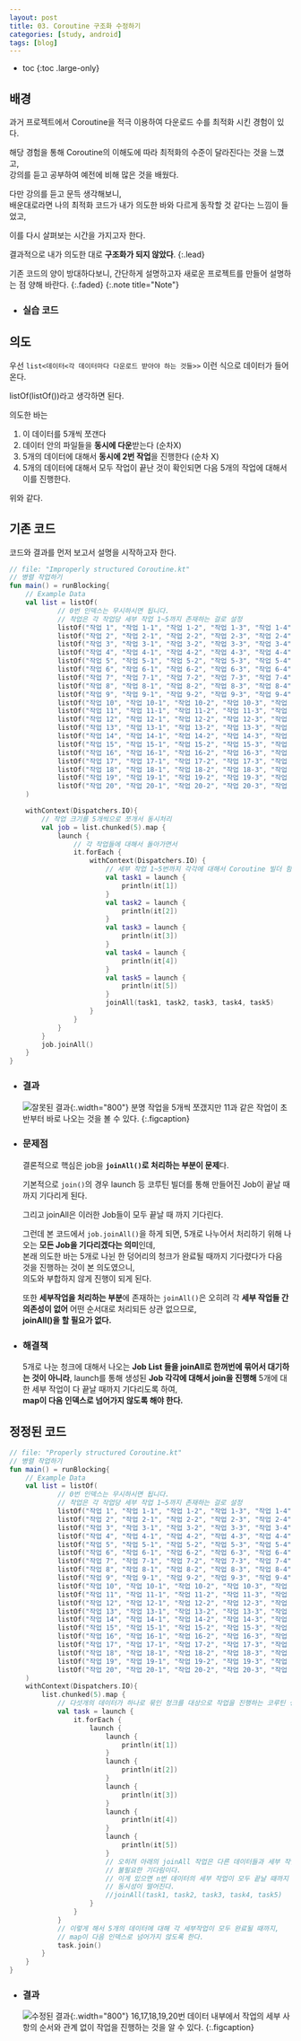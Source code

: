 ```yaml
---
layout: post
title: 03. Coroutine 구조화 수정하기
categories: [study, android]
tags: [blog]
---
```


- toc
{:toc .large-only}

## 배경

과거 프로젝트에서 Coroutine을 적극 이용하여 다운로드 수를 최적화 시킨 경험이 있다.

해당 경험을 통해 Coroutine의 이해도에 따라 최적화의 수준이 달라진다는 것을 느꼈고,    
강의를 듣고 공부하여 예전에 비해 많은 것을 배웠다.

다만 강의를 듣고 문득 생각해보니,    
배운대로라면 나의 최적화 코드가 내가 의도한 바와 다르게 동작할 것 같다는 느낌이 들었고,     

이를 다시 살펴보는 시간을 가지고자 한다.

결과적으로 내가 의도한 대로 **구조화가 되지 않았다**.
{:.lead}

기존 코드의 양이 방대하다보니, 간단하게 설명하고자 새로운 프로젝트를 만들어 설명하는 점 양해 바란다.
{:.faded}
{:.note title="Note"} 

+ ### 실습 코드
<a href="https://github.com/HangeulMansae/FixCoroutineOptimization" title="GitHub" class="no-mark-external"> 
    <span class="icon-github"></span>
</a>

## 의도

우선  `list<데이터<각 데이터마다 다운로드 받아야 하는 것들>>` 이런 식으로 데이터가 들어온다.

listOf(listOf())라고 생각하면 된다.

의도한 바는
1. 이 데이터를 5개씩 쪼갠다
2. 데이터 안의 파일들을 **동시에 다운**받는다 (순차X)
3. 5개의 데이터에 대해서 **동시에 2번 작업**을 진행한다 (순차 X)
4. 5개의 데이터에 대해서 모두 작업이 끝난 것이 확인되면 다음 5개의 작업에 대해서 이를 진행한다.

위와 같다.

## 기존 코드
코드와 결과를 먼저 보고서 설명을 시작하고자 한다.    
~~~kotlin
// file: "Improperly structured Coroutine.kt"
// 병렬 작업하기
fun main() = runBlocking{
    // Example Data
    val list = listOf(
            // 0번 인덱스는 무시하시면 됩니다.
            // 착업은 각 작업당 세부 작업 1~5까지 존재하는 걸로 설정
            listOf("작업 1", "작업 1-1", "작업 1-2", "작업 1-3", "작업 1-4", "작업 1-5"),
            listOf("작업 2", "작업 2-1", "작업 2-2", "작업 2-3", "작업 2-4", "작업 2-5"),
            listOf("작업 3", "작업 3-1", "작업 3-2", "작업 3-3", "작업 3-4", "작업 3-5"),
            listOf("작업 4", "작업 4-1", "작업 4-2", "작업 4-3", "작업 4-4", "작업 4-5"),
            listOf("작업 5", "작업 5-1", "작업 5-2", "작업 5-3", "작업 5-4", "작업 5-5"),
            listOf("작업 6", "작업 6-1", "작업 6-2", "작업 6-3", "작업 6-4", "작업 6-5"),
            listOf("작업 7", "작업 7-1", "작업 7-2", "작업 7-3", "작업 7-4", "작업 7-5"),
            listOf("작업 8", "작업 8-1", "작업 8-2", "작업 8-3", "작업 8-4", "작업 8-5"),
            listOf("작업 9", "작업 9-1", "작업 9-2", "작업 9-3", "작업 9-4", "작업 9-5"),
            listOf("작업 10", "작업 10-1", "작업 10-2", "작업 10-3", "작업 10-4", "작업 10-5"),
            listOf("작업 11", "작업 11-1", "작업 11-2", "작업 11-3", "작업 11-4", "작업 11-5"),
            listOf("작업 12", "작업 12-1", "작업 12-2", "작업 12-3", "작업 12-4", "작업 12-5"),
            listOf("작업 13", "작업 13-1", "작업 13-2", "작업 13-3", "작업 13-4", "작업 13-5"),
            listOf("작업 14", "작업 14-1", "작업 14-2", "작업 14-3", "작업 14-4", "작업 14-5"),
            listOf("작업 15", "작업 15-1", "작업 15-2", "작업 15-3", "작업 15-4", "작업 15-5"),
            listOf("작업 16", "작업 16-1", "작업 16-2", "작업 16-3", "작업 16-4", "작업 16-5"),
            listOf("작업 17", "작업 17-1", "작업 17-2", "작업 17-3", "작업 17-4", "작업 17-5"),
            listOf("작업 18", "작업 18-1", "작업 18-2", "작업 18-3", "작업 18-4", "작업 18-5"),
            listOf("작업 19", "작업 19-1", "작업 19-2", "작업 19-3", "작업 19-4", "작업 19-5"),
            listOf("작업 20", "작업 20-1", "작업 20-2", "작업 20-3", "작업 20-4", "작업 20-5"),
    )

    withContext(Dispatchers.IO){
        // 작업 크기를 5개씩으로 쪼개서 동시처리
        val job = list.chunked(5).map {
            launch {
                // 각 작업들에 대해서 돌아가면서
                it.forEach {
                    withContext(Dispatchers.IO) {
                        // 세부 작업 1~5번까지 각각에 대해서 Coroutine 빌더 함수를 호출하여 동시에 처리
                        val task1 = launch {
                            println(it[1])
                        }
                        val task2 = launch {
                            println(it[2])
                        }
                        val task3 = launch {
                            println(it[3])
                        }
                        val task4 = launch {
                            println(it[4])
                        }
                        val task5 = launch {
                            println(it[5])
                        }
                        joinAll(task1, task2, task3, task4, task5)
                    }
                }
            }
        }
        job.joinAll()
    }
}
~~~

+ ### 결과
    ![잘못된 결과](/assets/img/study/android/Coroutine%20구조화%20수정하기/잘못된_결과.png){:.width="800"}
    분명 작업을 5개씩 쪼갰지만 11과 같은 작업이 초반부터 바로 나오는 것을 볼 수 있다.
    {:.figcaption}

+ ### 문제점
    결론적으로 핵심은 job을 **`joinAll()`로 처리하는 부분이 문제**다.

    기본적으로 `join()`의 경우 launch 등 코루틴 빌더를 통해 만들어진 Job이 끝날 때까지 기다리게 된다.

    그리고 joinAll은 이러한 Job들이 모두 끝날 때 까지 기다린다.

    그런데 본 코드에서 `job.joinAll()`을 하게 되면, 5개로 나누어서 처리하기 위해 나오는 **모든 Job을 기다리겠다는 의미**인데,     
    본래 의도한 바는 5개로 나뉜 한 덩어리의 청크가 완료될 때까지 기다렸다가 다음 것을 진행하는 것이 본 의도였으니,     
    의도와 부합하지 않게 진행이 되게 된다.

    또한 **세부작업을 처리하는 부분**에 존재하는 `joinAll()`은 오히려 각 **세부 작업들 간 의존성이 없어** 어떤 순서대로 처리되든 상관 없으므로,     
    **joinAll()을 할 필요가 없다.**

+ ### 해결책
    5개로 나눈 청크에 대해서 나오는 **Job List 들을 joinAll로 한꺼번에 묶어서 대기하는 것이 아니라**,
    launch를 통해 생성된 **Job 각각에 대해서 join을 진행해** 5개에 대한 세부 작업이 다 끝날 때까지 기다리도록 하여,     
    **map이 다음 인덱스로 넘어가지 않도록 해야 한다.**


## 정정된 코드
~~~kotlin
// file: "Properly structured Coroutine.kt"
// 병렬 작업하기
fun main() = runBlocking{
    // Example Data
    val list = listOf(
            // 0번 인덱스는 무시하시면 됩니다.
            // 착업은 각 작업당 세부 작업 1~5까지 존재하는 걸로 설정
            listOf("작업 1", "작업 1-1", "작업 1-2", "작업 1-3", "작업 1-4", "작업 1-5"),
            listOf("작업 2", "작업 2-1", "작업 2-2", "작업 2-3", "작업 2-4", "작업 2-5"),
            listOf("작업 3", "작업 3-1", "작업 3-2", "작업 3-3", "작업 3-4", "작업 3-5"),
            listOf("작업 4", "작업 4-1", "작업 4-2", "작업 4-3", "작업 4-4", "작업 4-5"),
            listOf("작업 5", "작업 5-1", "작업 5-2", "작업 5-3", "작업 5-4", "작업 5-5"),
            listOf("작업 6", "작업 6-1", "작업 6-2", "작업 6-3", "작업 6-4", "작업 6-5"),
            listOf("작업 7", "작업 7-1", "작업 7-2", "작업 7-3", "작업 7-4", "작업 7-5"),
            listOf("작업 8", "작업 8-1", "작업 8-2", "작업 8-3", "작업 8-4", "작업 8-5"),
            listOf("작업 9", "작업 9-1", "작업 9-2", "작업 9-3", "작업 9-4", "작업 9-5"),
            listOf("작업 10", "작업 10-1", "작업 10-2", "작업 10-3", "작업 10-4", "작업 10-5"),
            listOf("작업 11", "작업 11-1", "작업 11-2", "작업 11-3", "작업 11-4", "작업 11-5"),
            listOf("작업 12", "작업 12-1", "작업 12-2", "작업 12-3", "작업 12-4", "작업 12-5"),
            listOf("작업 13", "작업 13-1", "작업 13-2", "작업 13-3", "작업 13-4", "작업 13-5"),
            listOf("작업 14", "작업 14-1", "작업 14-2", "작업 14-3", "작업 14-4", "작업 14-5"),
            listOf("작업 15", "작업 15-1", "작업 15-2", "작업 15-3", "작업 15-4", "작업 15-5"),
            listOf("작업 16", "작업 16-1", "작업 16-2", "작업 16-3", "작업 16-4", "작업 16-5"),
            listOf("작업 17", "작업 17-1", "작업 17-2", "작업 17-3", "작업 17-4", "작업 17-5"),
            listOf("작업 18", "작업 18-1", "작업 18-2", "작업 18-3", "작업 18-4", "작업 18-5"),
            listOf("작업 19", "작업 19-1", "작업 19-2", "작업 19-3", "작업 19-4", "작업 19-5"),
            listOf("작업 20", "작업 20-1", "작업 20-2", "작업 20-3", "작업 20-4", "작업 20-5"),
    )
    withContext(Dispatchers.IO){
        list.chunked(5).map {
            // 다섯개의 데이터가 하나로 묶인 청크를 대상으로 작업을 진행하는 코루틴 생성
            val task = launch {
                it.forEach {
                    launch {
                        launch {
                            println(it[1])
                        }
                        launch {
                            println(it[2])
                        }
                        launch {
                            println(it[3])
                        }
                        launch {
                            println(it[4])
                        }
                        launch {
                            println(it[5])
                        }
                        // 오히려 아래의 joinAll 작업은 다른 데이터들과 세부 작업 간에 의존성이 없으므로,
                        // 불필요한 기다림이다.
                        // 이게 있으면 n번 데이터의 세부 작업이 모두 끝날 때까지 n+1번의 forEach문으로 넘어가지 못하며,
                        // 동시성이 떨어진다.
                        //joinAll(task1, task2, task3, task4, task5)
                    }
                }
            }
            // 이렇게 해서 5개의 데이터에 대해 각 세부작업이 모두 완료될 때까지,
            // map이 다음 인덱스로 넘어가지 않도록 한다.
            task.join()
        }
    }
}
~~~

+ ### 결과
    ![수정된 결과](/assets/img/study/android/Coroutine%20구조화%20수정하기/수정된_결과.png){:.width="800"}
    16,17,18,19,20번 데이터 내부에서 작업의 세부 사항의 순서와 관계 없이 작업을 진행하는 것을 알 수 있다.
    {:.figcaption}